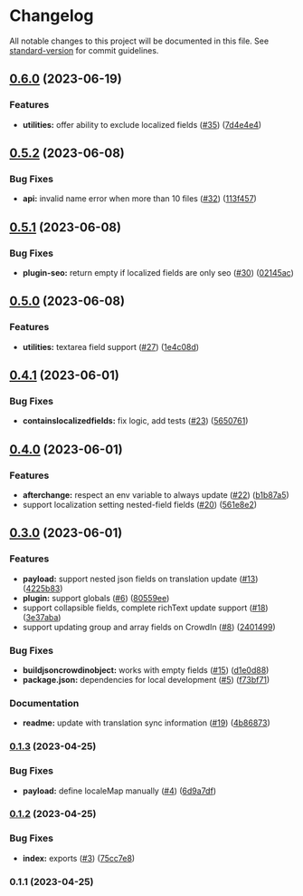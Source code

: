 # Changelog

All notable changes to this project will be documented in this file. See [standard-version](https://github.com/conventional-changelog/standard-version) for commit guidelines.

## [0.6.0](https://github.com/thompsonsj/payload-crowdin-sync/compare/v0.5.2...v0.6.0) (2023-06-19)


### Features

* **utilities:** offer ability to exclude localized fields ([#35](https://github.com/thompsonsj/payload-crowdin-sync/issues/35)) ([7d4e4e4](https://github.com/thompsonsj/payload-crowdin-sync/commit/7d4e4e46a9cd5d02f82a19833e523f47f696aefc))

## [0.5.2](https://github.com/thompsonsj/payload-crowdin-sync/compare/v0.5.1...v0.5.2) (2023-06-08)


### Bug Fixes

* **api:** invalid name error when more than 10 files ([#32](https://github.com/thompsonsj/payload-crowdin-sync/issues/32)) ([113f457](https://github.com/thompsonsj/payload-crowdin-sync/commit/113f4571fe6911d5745fc8d88f7816620c118fc2))

## [0.5.1](https://github.com/thompsonsj/payload-crowdin-sync/compare/v0.5.0...v0.5.1) (2023-06-08)


### Bug Fixes

* **plugin-seo:** return empty if localized fields are only seo ([#30](https://github.com/thompsonsj/payload-crowdin-sync/issues/30)) ([02145ac](https://github.com/thompsonsj/payload-crowdin-sync/commit/02145acae69dd24983412cb999ef7c00a0313660))

## [0.5.0](https://github.com/thompsonsj/payload-crowdin-sync/compare/v0.4.1...v0.5.0) (2023-06-08)


### Features

* **utilities:** textarea field support ([#27](https://github.com/thompsonsj/payload-crowdin-sync/issues/27)) ([1e4c08d](https://github.com/thompsonsj/payload-crowdin-sync/commit/1e4c08d94f157e05e84a89b08dc9edf328f70735))

## [0.4.1](https://github.com/thompsonsj/payload-crowdin-sync/compare/v0.4.0...v0.4.1) (2023-06-01)


### Bug Fixes

* **containslocalizedfields:** fix logic, add tests ([#23](https://github.com/thompsonsj/payload-crowdin-sync/issues/23)) ([5650761](https://github.com/thompsonsj/payload-crowdin-sync/commit/565076183735db6ced89ab8e8f83565ed8cdb9c1))

## [0.4.0](https://github.com/thompsonsj/payload-crowdin-sync/compare/v0.3.0...v0.4.0) (2023-06-01)


### Features

* **afterchange:** respect an env variable to always update ([#22](https://github.com/thompsonsj/payload-crowdin-sync/issues/22)) ([b1b87a5](https://github.com/thompsonsj/payload-crowdin-sync/commit/b1b87a5d7e84230f7204aeb24d21830e7a482f44))
* support localization setting nested-field fields ([#20](https://github.com/thompsonsj/payload-crowdin-sync/issues/20)) ([561e8e2](https://github.com/thompsonsj/payload-crowdin-sync/commit/561e8e26e434602dc6d32ef452489a5cf6253325))

## [0.3.0](https://github.com/thompsonsj/payload-crowdin-sync/compare/v0.1.3...v0.3.0) (2023-06-01)


### Features

* **payload:** support nested json fields on translation update ([#13](https://github.com/thompsonsj/payload-crowdin-sync/issues/13)) ([4225b83](https://github.com/thompsonsj/payload-crowdin-sync/commit/4225b83d4cd6ed9f999b6412a493e0f693d40b08))
* **plugin:** support globals ([#6](https://github.com/thompsonsj/payload-crowdin-sync/issues/6)) ([80559ee](https://github.com/thompsonsj/payload-crowdin-sync/commit/80559ee4437f15a5b3fe1eda848a484a541979af))
* support collapsible fields, complete richText update support ([#18](https://github.com/thompsonsj/payload-crowdin-sync/issues/18)) ([3e37aba](https://github.com/thompsonsj/payload-crowdin-sync/commit/3e37abae34011e504af182ca2264a7929730c8ae))
* support updating group and array fields on CrowdIn ([#8](https://github.com/thompsonsj/payload-crowdin-sync/issues/8)) ([2401499](https://github.com/thompsonsj/payload-crowdin-sync/commit/2401499e8d5527aee2e4cc8357dd225a2eab4805))


### Bug Fixes

* **buildjsoncrowdinobject:** works with empty fields ([#15](https://github.com/thompsonsj/payload-crowdin-sync/issues/15)) ([d1e0d88](https://github.com/thompsonsj/payload-crowdin-sync/commit/d1e0d88109b4ed9a5c8dbcb00b2c41ab6d550d17))
* **package.json:** dependencies for local development ([#5](https://github.com/thompsonsj/payload-crowdin-sync/issues/5)) ([f73bf71](https://github.com/thompsonsj/payload-crowdin-sync/commit/f73bf71385097061c8e4302efa7f2126a12e9265))


### Documentation

* **readme:** update with translation sync information ([#19](https://github.com/thompsonsj/payload-crowdin-sync/issues/19)) ([4b86873](https://github.com/thompsonsj/payload-crowdin-sync/commit/4b86873034b7799015722e22fa6029a8d9c1df86))

### [0.1.3](https://github.com/thompsonsj/payload-crowdin-sync/compare/v0.1.2...v0.1.3) (2023-04-25)


### Bug Fixes

* **payload:** define localeMap manually ([#4](https://github.com/thompsonsj/payload-crowdin-sync/issues/4)) ([6d9a7df](https://github.com/thompsonsj/payload-crowdin-sync/commit/6d9a7df0abe6561896818afbf3e9f8c4bcf336f6))

### [0.1.2](https://github.com/thompsonsj/payload-crowdin-sync/compare/v0.1.1...v0.1.2) (2023-04-25)


### Bug Fixes

* **index:** exports ([#3](https://github.com/thompsonsj/payload-crowdin-sync/issues/3)) ([75cc7e8](https://github.com/thompsonsj/payload-crowdin-sync/commit/75cc7e8829c059a87a1af3239f7e02addf4de597))

### 0.1.1 (2023-04-25)
